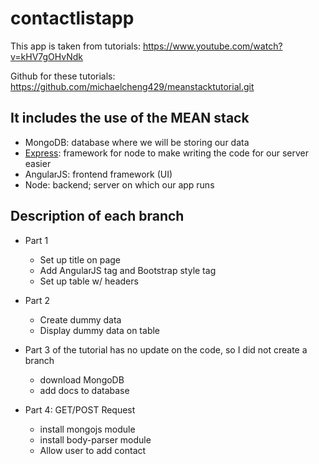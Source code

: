 # contactlistapp

This app is taken from tutorials: https://www.youtube.com/watch?v=kHV7gOHvNdk

Github for these tutorials: https://github.com/michaelcheng429/meanstacktutorial.git

## It includes the use of the MEAN stack

- MongoDB: database where we will be storing our data
- [Express][1]: framework for node to make writing the code for our server easier
- AngularJS: frontend framework (UI)
- Node: backend; server on which our app runs

## Description of each branch

- Part 1
  - Set up title on page
  - Add AngularJS tag and Bootstrap style tag
  - Set up table w/ headers

- Part 2
  - Create dummy data
  - Display dummy data on table

- Part 3 of the tutorial has no update on the code, so I did not create a branch
  - download MongoDB
  - add docs to database

- Part 4: GET/POST Request
  - install mongojs module
  - install body-parser module
  - Allow user to add contact

[1]: https://www.tutorialspoint.com/nodejs/nodejs_express_framework.htm
